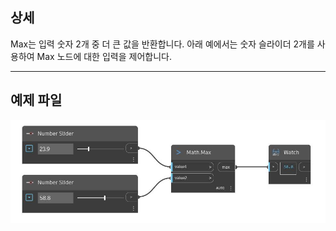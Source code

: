 ## 상세
Max는 입력 숫자 2개 중 더 큰 값을 반환합니다. 아래 예에서는 숫자 슬라이더 2개를 사용하여 Max 노드에 대한 입력을 제어합니다.
___
## 예제 파일

![Max (value1, value2)](./DSCore.Math.Max(value1,%20value2)_img.jpg)

